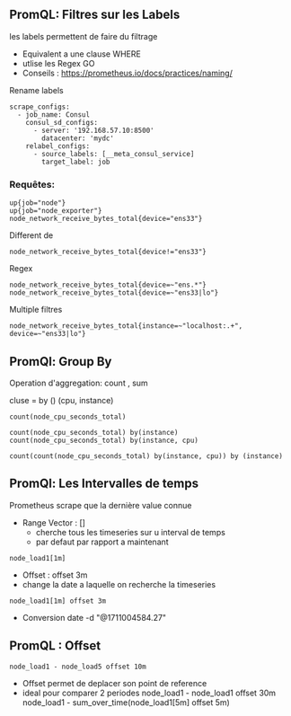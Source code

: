 ##  PromQL: Filtres sur les Labels

les labels permettent de faire du filtrage

- Equivalent a une clause WHERE 
- utlise les Regex  GO
- Conseils : https://prometheus.io/docs/practices/naming/

Rename labels

```
scrape_configs:
  - job_name: Consul
    consul_sd_configs:
      - server: '192.168.57.10:8500'
        datacenter: 'mydc'
    relabel_configs:
      - source_labels: [__meta_consul_service]
        target_label: job
```

### Requêtes:

```
up{job="node"}
up{job="node_exporter"}
node_network_receive_bytes_total{device="ens33"}
```

Different de 
```
node_network_receive_bytes_total{device!="ens33"}
```

Regex
```
node_network_receive_bytes_total{device=~"ens.*"}
node_network_receive_bytes_total{device=~"ens33|lo"}
```

Multiple filtres 
```
node_network_receive_bytes_total{instance=~"localhost:.+", device=~"ens33|lo"}
```

## PromQl: Group By

Operation d'aggregation: count , sum 

cluse = by ()
(cpu, instance)

```
count(node_cpu_seconds_total) 

count(node_cpu_seconds_total) by(instance)
count(node_cpu_seconds_total) by(instance, cpu)

count(count(node_cpu_seconds_total) by(instance, cpu)) by (instance)
```

## PromQl: Les Intervalles de temps

Prometheus scrape que la dernière value connue

- Range Vector : []
  - cherche tous les timeseries sur u interval de temps
  - par defaut par rapport a maintenant 
```
node_load1[1m]
```
- Offset : offset 3m
 - change la date a laquelle on recherche la timeseries 

```
node_load1[1m] offset 3m
```

- Conversion
 date -d "@1711004584.27"


## PromQL : Offset

```
node_load1 - node_load5 offset 10m
```

- Offset permet de deplacer son point de reference
- ideal pour comparer  2 periodes
node_load1 - node_load1 offset 30m
node_load1 - sum_over_time(node_load1[5m] offset 5m)


